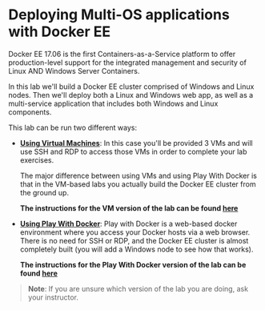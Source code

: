 # Deploying Multi-OS applications with Docker EE
Docker EE 17.06 is the first Containers-as-a-Service platform to offer production-level support for the integrated management and security of Linux AND Windows Server Containers.

In this lab we'll build a Docker EE cluster comprised of Windows and Linux nodes. Then we'll deploy both a Linux and Windows web app, as well as a multi-service application that includes both Windows and Linux components.

This lab can be run two different ways:

* [**Using Virtual Machines**](https://github.com/mikegcoleman/hybrid-workshop/vm-readme.md): In this case you'll be provided 3 VMs and will use SSH and RDP to access those VMs in order to complete your lab exercises. 

	The major difference between using VMs and using Play With Docker is that in the VM-based labs you actually build the Docker EE cluster from the ground up. 

	**The instructions for the VM version of the lab can be found [here](https://github.com/mikegcoleman/hybrid-workshop/vm-readme.md)**

* [**Using Play With Docker**](https://github.com/hybrid-workshop/pwd-readme.md): Play with Docker is a web-based docker environment where you access your Docker hosts via a web browser. There is no need for SSH or RDP, and the Docker EE cluster is almost completely built (you will add a Windows node to see how that works). 

	**The instructions for the Play With Docker version of the lab can be found [here](https://github.com/hybrid-workshop/pwd-readme.md)**
	
> **Note**: If you are unsure which version of the lab you are doing, ask your instructor. 